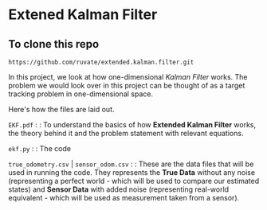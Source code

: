 # Extened Kalman Filter

## To clone this repo 

` https://github.com/ruvate/extended.kalman.filter.git `


In this project, we look at how one-dimensional *Kalman Filter* works. The problem we would look over in this project can be thought of as a target tracking problem in one-dimensional space.

Here's how the files are laid out.

` EKF.pdf ` : : To understand the basics of how **Extended Kalman Filter** works, the theory behind it and the problem statement with relevant equations.

` ekf.py ` : : The code 

` true_odometry.csv ` | ` sensor_odom.csv `   : : These are the data files that will be used in running the code. They represents the **True Data** without any noise (representing a perfect world - which will be used to compare our estimated states) and **Sensor Data** with added noise (representing real-world equivalent - which will be used as measurement taken from a sensor). 



